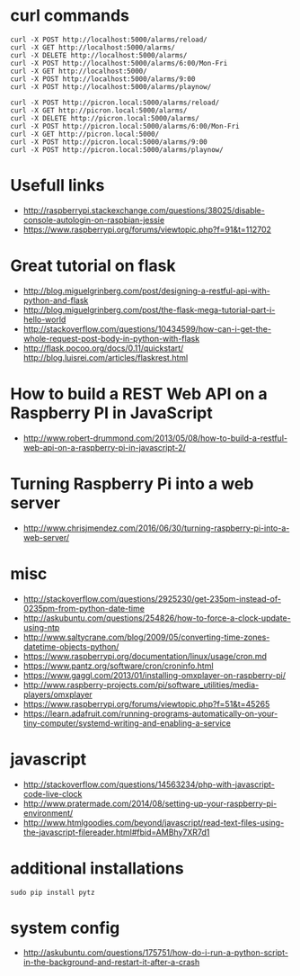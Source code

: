 # curl commands
```
curl -X POST http://localhost:5000/alarms/reload/
curl -X GET http://localhost:5000/alarms/
curl -X DELETE http://localhost:5000/alarms/
curl -X POST http://localhost:5000/alarms/6:00/Mon-Fri
curl -X GET http://localhost:5000/
curl -X POST http://localhost:5000/alarms/9:00
curl -X POST http://localhost:5000/alarms/playnow/
```

```
curl -X POST http://picron.local:5000/alarms/reload/
curl -X GET http://picron.local:5000/alarms/
curl -X DELETE http://picron.local:5000/alarms/
curl -X POST http://picron.local:5000/alarms/6:00/Mon-Fri
curl -X GET http://picron.local:5000/
curl -X POST http://picron.local:5000/alarms/9:00
curl -X POST http://picron.local:5000/alarms/playnow/
```

# Usefull links
* http://raspberrypi.stackexchange.com/questions/38025/disable-console-autologin-on-raspbian-jessie
* https://www.raspberrypi.org/forums/viewtopic.php?f=91&t=112702

# Great tutorial on flask
* http://blog.miguelgrinberg.com/post/designing-a-restful-api-with-python-and-flask
* http://blog.miguelgrinberg.com/post/the-flask-mega-tutorial-part-i-hello-world
* http://stackoverflow.com/questions/10434599/how-can-i-get-the-whole-request-post-body-in-python-with-flask
* http://flask.pocoo.org/docs/0.11/quickstart/
http://blog.luisrei.com/articles/flaskrest.html

# How to build a REST Web API on a Raspberry PI in JavaScript
* http://www.robert-drummond.com/2013/05/08/how-to-build-a-restful-web-api-on-a-raspberry-pi-in-javascript-2/

# Turning Raspberry Pi into a web server
* http://www.chrisjmendez.com/2016/06/30/turning-raspberry-pi-into-a-web-server/

# misc
* http://stackoverflow.com/questions/2925230/get-235pm-instead-of-0235pm-from-python-date-time
* http://askubuntu.com/questions/254826/how-to-force-a-clock-update-using-ntp
* http://www.saltycrane.com/blog/2009/05/converting-time-zones-datetime-objects-python/
* https://www.raspberrypi.org/documentation/linux/usage/cron.md
* https://www.pantz.org/software/cron/croninfo.html
* https://www.gaggl.com/2013/01/installing-omxplayer-on-raspberry-pi/
* http://www.raspberry-projects.com/pi/software_utilities/media-players/omxplayer
* https://www.raspberrypi.org/forums/viewtopic.php?f=51&t=45265
* https://learn.adafruit.com/running-programs-automatically-on-your-tiny-computer/systemd-writing-and-enabling-a-service

# javascript
* http://stackoverflow.com/questions/14563234/php-with-javascript-code-live-clock
* http://www.pratermade.com/2014/08/setting-up-your-raspberry-pi-environment/
* http://www.htmlgoodies.com/beyond/javascript/read-text-files-using-the-javascript-filereader.html#fbid=AMBhy7XR7d1

# additional installations
```
sudo pip install pytz
```

# system config
* http://askubuntu.com/questions/175751/how-do-i-run-a-python-script-in-the-background-and-restart-it-after-a-crash
